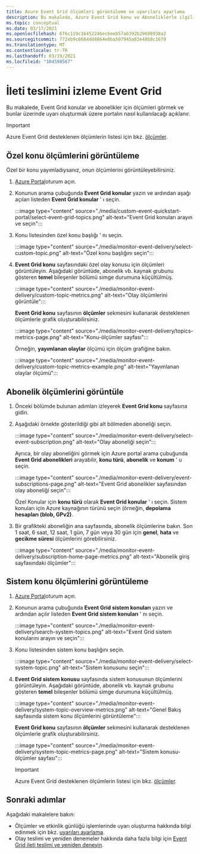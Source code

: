 ```yaml
---
title: Azure Event Grid ölçümleri görüntüleme ve uyarıları ayarlama
description: Bu makalede, Azure Event Grid konu ve Aboneliklerle ilgili ölçümleri görüntülemek ve bunlar üzerinde uyarı oluşturmak için Azure portal nasıl kullanılacağı açıklanır.
ms.topic: conceptual
ms.date: 03/17/2021
ms.openlocfilehash: 6f6c119c16452246ec6eeb57ab392b29608938a2
ms.sourcegitcommit: 772eb9c6684dd4864e0ba507945a83e48b8c16f0
ms.translationtype: MT
ms.contentlocale: tr-TR
ms.lasthandoff: 03/19/2021
ms.locfileid: "104598567"
---
```

# <a name="monitor-event-grid-message-delivery"></a>İleti teslimini izleme Event Grid 
Bu makalede, Event Grid konular ve abonelikler için ölçümleri görmek ve bunlar üzerinde uyarı oluşturmak üzere portalın nasıl kullanılacağı açıklanır. 

> [!IMPORTANT]
> Azure Event Grid desteklenen ölçümlerin listesi için bkz. [ölçümler](metrics.md).

## <a name="view-custom-topic-metrics"></a>Özel konu ölçümlerini görüntüleme

Özel bir konu yayımladıysanız, onun ölçümlerini görüntüleyebilirsiniz. 

1. [Azure Portal](https://portal.azure.com/)oturum açın.
2. Konunun arama çubuğunda **Event Grid konular** yazın ve ardından aşağı açılan listeden **Event Grid konular** ' ı seçin. 

    :::image type="content" source="./media/custom-event-quickstart-portal/select-event-grid-topics.png" alt-text="Event Grid konuları arayın ve seçin":::
3. Konu listesinden özel konu başlığı ' nı seçin. 

    :::image type="content" source="./media/monitor-event-delivery/select-custom-topic.png" alt-text="Özel konu başlığını seçin":::
4. **Event Grid konu** sayfasındaki özel olay konusu için ölçümleri görüntüleyin. Aşağıdaki görüntüde, abonelik vb. kaynak grubunu gösteren **temel** bileşenler bölümü simge durumuna küçültülmüş. 

    :::image type="content" source="./media/monitor-event-delivery/custom-topic-metrics.png" alt-text="Olay ölçümlerini görüntüle":::

    **Event Grid konu** sayfasının **ölçümler** sekmesini kullanarak desteklenen ölçümlerle grafik oluşturabilirsiniz.

    :::image type="content" source="./media/monitor-event-delivery/topics-metrics-page.png" alt-text="Konu-ölçümler sayfası":::

    Örneğin, **yayımlanan olaylar** ölçümü için ölçüm grafiğine bakın.

    :::image type="content" source="./media/monitor-event-delivery/custom-topic-metrics-example.png" alt-text="Yayımlanan olaylar ölçümü":::


## <a name="view-subscription-metrics"></a>Abonelik ölçümlerini görüntüle
1. Önceki bölümde bulunan adımları izleyerek **Event Grid konu** sayfasına gidin. 
2. Aşağıdaki örnekte gösterildiği gibi alt bölmeden aboneliği seçin. 

    :::image type="content" source="./media/monitor-event-delivery/select-event-subscription.png" alt-text="Olay aboneliği seçin":::    

    Ayrıca, bir olay aboneliğini görmek için Azure portal arama çubuğunda **Event Grid abonelikleri** arayabilir, **konu türü**, **abonelik** ve **konum** ' u seçin. 

    :::image type="content" source="./media/monitor-event-delivery/event-subscriptions-page.png" alt-text="Event Grid abonelikler sayfasından olay aboneliği seçin":::        

    Özel Konular için **konu türü** olarak **Event Grid konular** ' ı seçin. Sistem konuları için Azure kaynağının türünü seçin (örneğin, **depolama hesapları (blob, GPv2)**. 
3. Bir grafikteki aboneliğin ana sayfasında, abonelik ölçümlerine bakın. Son 1 saat, 6 saat, 12 saat, 1 gün, 7 gün veya 30 gün için **genel**, **hata** ve **gecikme süresi** ölçümlerini görebilirsiniz. 

    :::image type="content" source="./media/monitor-event-delivery/subscription-home-page-metrics.png" alt-text="Abonelik giriş sayfasındaki ölçümler":::    

## <a name="view-system-topic-metrics"></a>Sistem konu ölçümlerini görüntüleme

1. [Azure Portal](https://portal.azure.com/)oturum açın.
2. Konunun arama çubuğunda **Event Grid sistem konuları** yazın ve ardından açılır listeden **Event Grid sistem konuları** ' nı seçin. 

    :::image type="content" source="./media/monitor-event-delivery/search-system-topics.png" alt-text="Event Grid sistem konularını arayın ve seçin":::
3. Konu listesinden sistem konu başlığını seçin. 

    :::image type="content" source="./media/monitor-event-delivery/select-system-topic.png" alt-text="Sistem konusunu seçin":::
4. **Event Grid sistem konusu** sayfasında sistem konusunun ölçümlerini görüntüleyin. Aşağıdaki görüntüde, abonelik vb. kaynak grubunu gösteren **temel** bileşenler bölümü simge durumuna küçültülmüş. 

    :::image type="content" source="./media/monitor-event-delivery/system-topic-overview-metrics.png" alt-text="Genel Bakış sayfasında sistem konu ölçümlerini görüntüleme":::

    **Event Grid konu** sayfasının **ölçümler** sekmesini kullanarak desteklenen ölçümlerle grafik oluşturabilirsiniz.

    :::image type="content" source="./media/monitor-event-delivery/system-topic-metrics-page.png" alt-text="Sistem konusu-ölçümler sayfası":::

    > [!IMPORTANT]
    > Azure Event Grid desteklenen ölçümlerin listesi için bkz. [ölçümler](metrics.md).

## <a name="next-steps"></a>Sonraki adımlar
Aşağıdaki makalelere bakın:

- Ölçümler ve etkinlik günlüğü işlemlerinde uyarı oluşturma hakkında bilgi edinmek için bkz. [uyarıları ayarlama](set-alerts.md).
- Olay teslimi ve yeniden denemeler hakkında daha fazla bilgi için [Event Grid ileti teslimi ve yeniden deneyin](delivery-and-retry.md).
